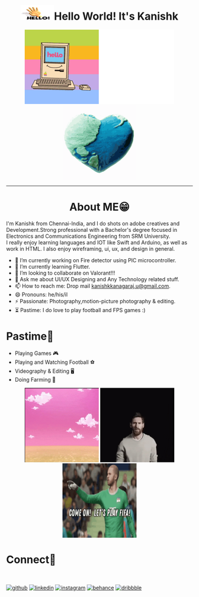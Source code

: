 # <div align="center" ><img width="90" height="40" src="https://github.com/kanishk-k-u/kanishk-k-u/blob/master/tenor.gif">Hello World! It's Kanishk
  
<p >
  <div align="center" >
 <img width="200" height="200" src="https://github.com/kanishk-k-u/kanishk-k-u/blob/master/hello.gif">
 <img width="200" height="200" src="https://github.com/kanishk-k-u/kanishk-k-u/blob/master/giphy%20(1).gif">
  <img width="200" height="200" src="https://github.com/kanishk-k-u/kanishk-k-u/blob/master/world.gif">
    </div>
</p>


<hr/>

# <div align="center" >About ME😁 </div>

 I'm Kanishk from Chennai-India, and I do shots on adobe creatives and Development.Strong professional 
 with a Bachelor's degree focused in Electronics and Communications Engineering from SRM University.  
 I really enjoy learning languages and IOT like Swift and Arduino, as well as work in HTML. 
 I also enjoy wireframing, ui, ux, and design in general.


- 🔭 I’m currently working on Fire detector using PIC microcontroller.
- 🌱 I’m currently learning Flutter.
- 👯 I’m looking to collaborate on Valorant!!!
- 💬 Ask me about UI/UX Designing and Any Technology related stuff.
- 📫 How to reach me: Drop mail kanishkkanagaraj.u@gmail.com.
- 😄 Pronouns: he/his/il
- ⚡  Passionate: Photography,motion-picture photography & editing.
- ⏳ Pastime: I do love to play football and FPS games :)


# <div align="left" > Pastime🤖</div>

- Playing Games 🎮
- Playing and Watching Football ️⚽️
- Videography & Editing 🖥
- Doing Farming 🌱

<div align="center" >
    <img width="200" height="200" src="https://github.com/kanishk-k-u/kanishk-k-u/blob/master/val.gif">
  <img width="200" height="200" src="https://github.com/kanishk-k-u/kanishk-k-u/blob/master/messi.gif">
    <img width="200" height="200" src="https://github.com/kanishk-k-u/kanishk-k-u/blob/master/fifa.gif">
  </div>

# <div align="left" >Connect📱 </div>
<p>
  <br />
  </p>

[<img src='https://cdn.jsdelivr.net/npm/simple-icons@3.0.1/icons/github.svg' alt='github' height='40'>](https://github.com/Kanishk-K-U)  [<img src='https://cdn.jsdelivr.net/npm/simple-icons@3.0.1/icons/linkedin.svg' alt='linkedin' height='40'>](https://www.linkedin.com/in/kanishk-k-u/)  [<img src='https://cdn.jsdelivr.net/npm/simple-icons@3.0.1/icons/instagram.svg' alt='instagram' height='40'>](https://www.instagram.com/kanimage_factory/)  [<img src='https://cdn.jsdelivr.net/npm/simple-icons@3.0.1/icons/behance.svg' alt='behance' height='40'>](https://www.behance.net/kukanishk)  [<img src='https://cdn.jsdelivr.net/npm/simple-icons@3.0.1/icons/dribbble.svg' alt='dribbble' height='40'>](https://dribbble.com/kanishk-k-u) 
</div>
<p>
  <br />
  </p>
  
